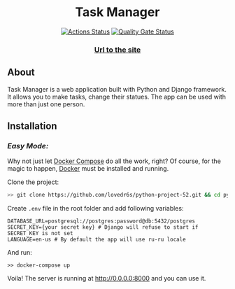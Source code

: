 <div align="center">
  <h1>Task Manager</h1>
  
  [![Actions Status](https://github.com/lovedr6s/python-project-52/actions/workflows/hexlet-check.yml/badge.svg)](https://github.com/lovedr6s/python-project-52/actions)
  [![Quality Gate Status](https://sonarcloud.io/api/project_badges/measure?project=lovedr6s_python-project-52&metric=alert_status)](https://sonarcloud.io/dashboard?id=lovedr6s_python-project-52)

  ### [Url to the site](https://python-project-52-ptxg.onrender.com)
</div>


## About
Task Manager is a web application built with Python and Django framework. It allows you to make tasks, change their statues. The app can be used with more than just one person.

## Installation

### _Easy Mode:_

Why not just let [Docker Compose](https://docs.docker.com/compose/) do all the work, right? Of course, for the magic to happen, [Docker](https://docs.docker.com/desktop/) must be installed and running. 

Clone the project:
```bash
>> git clone https://github.com/lovedr6s/python-project-52.git && cd python-project-52
```

Create `.env` file in the root folder and add following variables:
```dotenv
DATABASE_URL=postgresql://postgres:password@db:5432/postgres
SECRET_KEY={your secret key} # Django will refuse to start if SECRET_KEY is not set
LANGUAGE=en-us # By default the app will use ru-ru locale
```

And run:
```shell
>> docker-compose up
```

Voila! The server is running at http://0.0.0.0:8000 and you can use it.